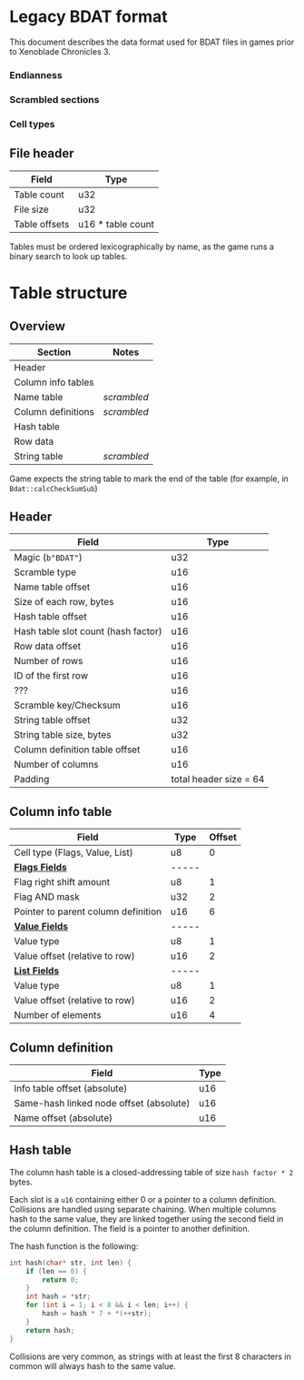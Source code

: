 # Legacy BDAT format

This document describes the data format used for BDAT files in games prior to Xenoblade Chronicles 3.

### Endianness

### Scrambled sections

### Cell types

## File header

| Field | Type |
| ----- | ---- |
| Table count | u32 |
| File size | u32 |
| Table offsets | u16 * table count

Tables must be ordered lexicographically by name, as the game runs a binary search to look up tables.

# Table structure

## Overview

| Section | Notes       |
| ------- |-------------|
| Header |             |
| Column info tables |             |
| Name table | *scrambled* |
| Column definitions | *scrambled* |
| Hash table |             |
| Row data |             |
| String table | *scrambled* |

Game expects the string table to mark the end of the table (for example, in `Bdat::calcCheckSumSub`)

## Header

| Field                   | Type              |
|-------------------------|-------------------|
| Magic (`b"BDAT"`) | u32 |
| Scramble type | u16 |
| Name table offset       | u16               |
| Size of each row, bytes | u16               |
| Hash table offset       | u16 |
| Hash table slot count (hash factor) | u16 |
| Row data offset | u16 |
| Number of rows | u16 |
| ID of the first row | u16 |
| ??? | u16 |
| Scramble key/Checksum | u16 |
| String table offset | u32 |
| String table size, bytes | u32 |
| Column definition table offset | u16 |
| Number of columns | u16 |
| Padding | total header size = 64 |


## Column info table

| Field                          | Type  | Offset |
|--------------------------------|-------|--------|
| Cell type (Flags, Value, List) | u8    | 0      |
| **<u>Flags Fields</u>**        | ----- |        |
| Flag right shift amount | u8 | 1      |
| Flag AND mask | u32 | 2 |
| Pointer to parent column definition | u16 | 6
| **<u>Value Fields</u>**               | ----- |        |
| Value type                     | u8 | 1      |
| Value offset (relative to row) | u16 | 2      |
| **<u>List Fields</u>**                | ----- |        |
| Value type                     | u8 | 1      |
| Value offset (relative to row) | u16 | 2      |
| Number of elements | u16 | 4      |


## Column definition

| Field | Type |
| ----- | ---- |
| Info table offset (absolute) | u16 |
| Same-hash linked node offset (absolute) | u16 |
| Name offset (absolute) | u16 |

## Hash table

The column hash table is a closed-addressing table of size `hash factor * 2` bytes.

Each slot is a `u16` containing either 0 or a pointer to a column definition. Collisions
are handled using separate chaining. When multiple columns hash to the same value, they are
linked together using the second field in the column definition. The field is a pointer to
another definition.

The hash function is the following:
```cpp
int hash(char* str, int len) {
    if (len == 0) {
        return 0;
    }
    int hash = *str;
    for (int i = 1; i < 8 && i < len; i++) {
        hash = hash * 7 + *(++str);
    }
    return hash;
}
```

Collisions are very common, as strings with at least the first 8 characters in common will always
hash to the same value.
